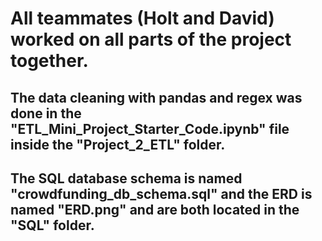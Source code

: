 <h1> All teammates (Holt and David) worked on all parts of the project together. </h1>
<h2>The data cleaning with pandas and regex was done in the "ETL_Mini_Project_Starter_Code.ipynb" file inside the "Project_2_ETL" folder. </h2>
<h2>The SQL database schema is named "crowdfunding_db_schema.sql" and the ERD is named "ERD.png" and are both located in the "SQL" folder. </h2>
